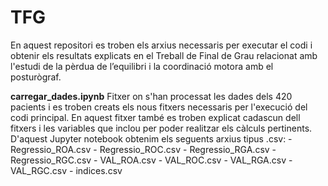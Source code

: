 # TFG
En aquest repositori es troben els arxius necessaris per executar el codi i obtenir els resultats explicats en el Treball de Final de Grau relacionat amb l'estudi de la pèrdua de l’equilibri i la coordinació motora amb el posturògraf.

**carregar_dades.ipynb**
Fitxer on s'han processat les dades dels 420 pacients i es troben creats els nous fitxers necessaris per l'execució del codi principal. En aquest fitxer també es troben explicat cadascun dell fitxers i les variables que inclou per poder realitzar els càlculs pertinents. D'aquest Jupyter notebook obtenim els seguents arxius tipus .csv:
    - Regressio_ROA.csv
    - Regressio_ROC.csv
    - Regressio_RGA.csv
    - Regressio_RGC.csv
    - VAL_ROA.csv
    - VAL_ROC.csv
    - VAL_RGA.csv
    - VAL_RGC.csv
    - indices.csv
